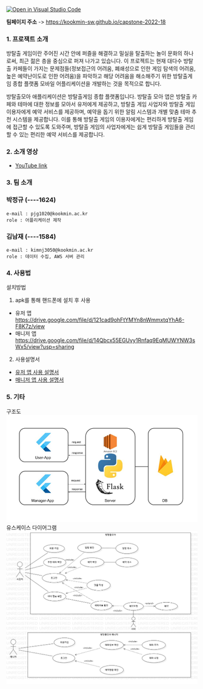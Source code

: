 [![Open in Visual Studio Code](https://classroom.github.com/assets/open-in-vscode-f059dc9a6f8d3a56e377f745f24479a46679e63a5d9fe6f495e02850cd0d8118.svg)](https://classroom.github.com/online_ide?assignment_repo_id=7010423&assignment_repo_type=AssignmentRepo)

**팀페이지 주소** -> https://kookmin-sw.github.io/capstone-2022-18

### 1. 프로잭트 소개
방탈출 게임이란 주어진 시간 안에 퍼즐을 해결하고 밀실을 탈출하는 놀이 문화의 하나로써, 최근 젊은 층을 중심으로 퍼져 나가고 있습니다. 이 프로젝트는 현재 대다수 방탈출 카페들이 가지는 문제점들(정보접근의 어려움, 폐쇄성으로 인한 게임 탐색의 어려움, 높은 예약난이도로 인한 어려움)을 파악하고 해당 어려움을 해소해주기 위한 방탈출게임 종합 플랫폼 모바일 어플리케이션을 개발하는 것을 목적으로 합니다.

방탈출모아 애플리케이션은 방탈출게임 종합 플랫폼입니다. 방탈출 모아 앱은 방탈출 카페와 테마에 대한 정보를 모아서 유저에게 제공하고, 방탈출 게임 사업자와 방탈출 게임 이용자에게 예약 서비스를 제공하며, 예약을 돕기 위한 알림 시스템과 개별 맞춤 테마 추천 시스템을 제공합니다. 이를 통해 방탈출 게임의 이용자에게는 편리하게 방탈출 게임에 접근할 수 있도록 도와주며, 방탈출 게임의 사업자에게는 쉽게 방탈출 게임들을 관리할 수 있는 편리한 예약 서비스를 제공합니다.

### 2. 소개 영상
- [YouTube link](https://youtu.be/ABwturBCkWY)

### 3. 팀 소개
### **박정규** (----1624)
```
e-mail : pjg1020@kookmin.ac.kr
role : 어플리케이션 제작
```

### **김남재** (----1584)
```
e-mail : kimnj3050@kookmin.ac.kr
role : 데이터 수집, AWS 서버 관리
```

### 4. 사용법
설치방법
1. apk를 통해 핸드폰에 설치 후 사용
- 유저 앱
https://drive.google.com/file/d/121cad9ohFtYMYn8nWmmxtqYhA6-F8K7z/view
- 매니저 앱
https://drive.google.com/file/d/14Qbcx55EGUvy1Rnfaq9EqMUWYNW3sWx5/view?usp=sharing

2. 사용설명서
- [유저 앱 사용 설명서](/docs/%EB%B0%A9%ED%83%88%EC%B6%9C%EB%AA%A8%EC%95%84%20%EC%9C%A0%EC%A0%80%EC%95%B1%20%ED%8E%98%EC%9D%B4%EC%A7%80%EB%B3%84%20%EC%84%A4%EB%AA%85%EC%84%9C.pdf)
- [매니저 앱 사용 설명서](/docs/%EB%B0%A9%ED%83%88%EC%B6%9C%EB%AA%A8%EC%95%84%20%EB%A7%A4%EB%8B%88%EC%A0%80%20%EC%95%B1%20%ED%8E%98%EC%9D%B4%EC%A7%80%EB%B3%84%20%EC%84%A4%EB%AA%85%EC%84%9C.pdf)

### 5. 기타
구조도
![drawing](pages_src/structure.jpg)
유스케이스 다이어그램
![drawing](pages_src/UseCaseDiagram1.png)

